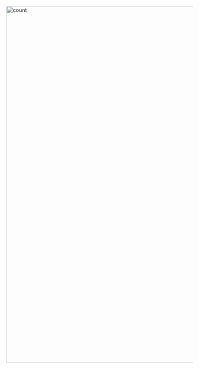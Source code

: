 <img width="960" alt="count" src="https://github.com/user-attachments/assets/13253ee6-dd71-433c-b65f-79f24495f779" />

